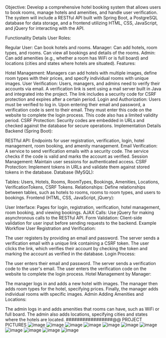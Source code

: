 Objective:
Develop a comprehensive hotel booking system that allows users to book rooms, manage hotels and amenities, and handle user verification. The system will include a RESTful API built with Spring Boot, a PostgreSQL database for data storage, and a frontend utilizing HTML, CSS, JavaScript, and jQuery for interacting with the API.

Functionality Details
User Roles:

Regular User: Can book hotels and rooms.
Manager: Can add hotels, room types, and rooms. Can view all bookings and details of the rooms.
Admin: Can add amenities (e.g., whether a room has WiFi or is full board) and locations (cities and states where hotels are situated).
Features:

Hotel Management: Managers can add hotels with multiple images, define room types with their prices, and specify individual rooms with unique images.
User Verification: Users, managers, and admins need to verify their accounts via email. A verification link is sent using a mail server built in Java and integrated into the project. The link includes a security code for CSRF protection and expires after a certain period.
Login and Authorization: Users must be verified to log in. Upon entering their email and password, a verification code is sent to their email. They must enter this code on the website to complete the login process. This code also has a limited validity period.
CSRF Protection: Security codes are embedded in URLs and checked against the database for secure operations.
Implementation Details
Backend (Spring Boot):

RESTful API: Endpoints for user registration, verification, login, hotel management, room booking, and amenity management.
Email Verification: A service to send verification emails with a security code. The service checks if the code is valid and marks the account as verified.
Session Management: Maintain user sessions for authenticated access.
CSRF Protection: Implement tokens in URLs and validate them against stored tokens in the database.
Database (MySQL):

Tables: Users, Hotels, Rooms, RoomTypes, Bookings, Amenities, Locations, VerificationTokens, CSRF Tokens.
Relationships: Define relationships between tables, such as hotels to rooms, rooms to room types, and users to bookings.
Frontend (HTML, CSS, JavaScript, jQuery):

User Interface: Pages for login, registration, verification, hotel management, room booking, and viewing bookings.
AJAX Calls: Use jQuery for making asynchronous calls to the RESTful API.
Form Validation: Client-side validation for user input before sending requests to the backend.
Example Workflow
User Registration and Verification:

The user registers by providing an email and password.
The server sends a verification email with a unique link containing a CSRF token.
The user clicks the link, which verifies their account by checking the token and marking the account as verified in the database.
Login Process:

The user enters their email and password.
The server sends a verification code to the user's email.
The user enters the verification code on the website to complete the login process.
Hotel Management by Manager:

The manager logs in and adds a new hotel with images.
The manager then adds room types for the hotel, specifying prices.
Finally, the manager adds individual rooms with specific images.
Admin Adding Amenities and Locations:

The admin logs in and adds amenities that rooms can have, such as WiFi or full board.
The admin also adds locations, specifying cities and states where the hotels are located.
#################@@ PROJECT PICTURES
![image](https://github.com/ZimskaCarolija/BookingCopy/assets/138680504/63497e9e-2ba9-4f5c-87ed-6036772c04cc)
![image](https://github.com/ZimskaCarolija/BookingCopy/assets/138680504/9a53141e-ea75-47d4-94d2-02f116696620)
![image](https://github.com/ZimskaCarolija/BookingCopy/assets/138680504/80fc9bfb-b3bd-453a-82c8-803b5c465edb)
![image](https://github.com/ZimskaCarolija/BookingCopy/assets/138680504/c5fccca5-b0f3-4a93-889d-1ff4eb29d1df)
![image](https://github.com/ZimskaCarolija/BookingCopy/assets/138680504/3839396e-3ede-4ea0-a42f-f262f0d4b913)
![image](https://github.com/ZimskaCarolija/BookingCopy/assets/138680504/778f1763-bb61-4e61-8ada-dd35a15ffd7e)
![image](https://github.com/ZimskaCarolija/BookingCopy/assets/138680504/8af8a5db-cb2b-4982-bac9-298af533c29d)
![image](https://github.com/ZimskaCarolija/BookingCopy/assets/138680504/b5581752-6bf7-416f-9e4e-baddcc61d4ff)
![image](https://github.com/ZimskaCarolija/BookingCopy/assets/138680504/b7ad245f-713a-4c31-b746-af5f807fbf12)
![image](https://github.com/ZimskaCarolija/BookingCopy/assets/138680504/4e643c9c-7b9c-497b-86c9-71d8221a89be)
![image](https://github.com/ZimskaCarolija/BookingCopy/assets/138680504/c5321b68-d0b9-4f39-8e68-060325aa5d75)


